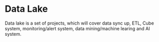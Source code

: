 # Data Lake
Data lake is a set of projects, which will cover data sync up, ETL, Cube system, monitoring/alert system, data mining/machine learing and AI system. 
